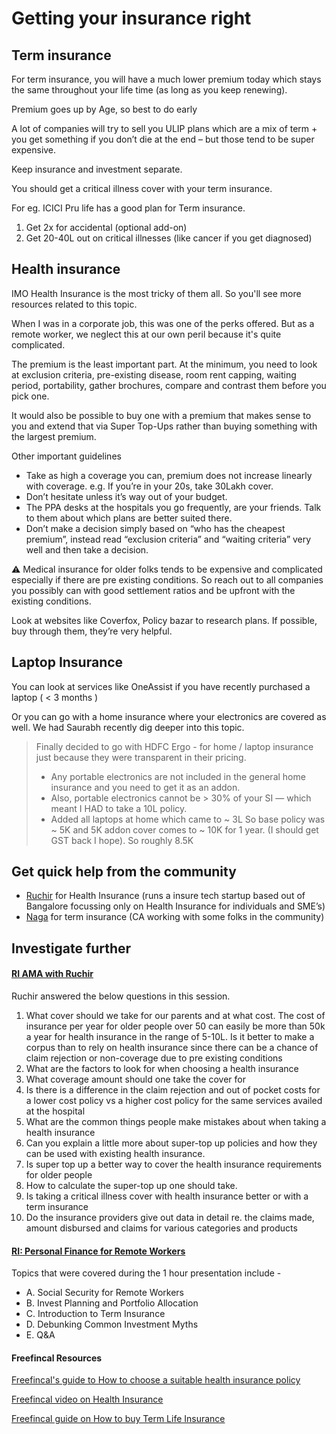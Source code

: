 # Getting your insurance right

## Term insurance

For term insurance, you will have a much lower premium today which stays the same throughout your life time (as long as you keep renewing).

Premium goes up by Age, so best to do early

A lot of companies will try to sell you ULIP plans which are a mix of term + you get something if you don’t die at the end – but those tend to be super expensive.

Keep insurance and investment separate.

You should get a critical illness cover with your term insurance.

For eg. ICICI Pru life has a good plan for Term insurance. 
1. Get 2x for accidental (optional add-on) 
2. Get 20-40L out on critical illnesses (like cancer if you get diagnosed)

## Health insurance

IMO Health Insurance is the most tricky of them all. So you'll see more resources related to this topic.

When I was in a corporate job, this was one of the perks offered. But as a remote worker, we neglect this at our own peril because it's quite complicated.

The premium is the least important part. At the minimum, you need to look at exclusion criteria, pre-existing disease, room rent capping, waiting period, portability, gather brochures, compare and contrast them before you pick one.

It would also be possible to buy one with a premium that makes sense to you and extend that via Super Top-Ups rather than buying something with the largest premium.

Other important guidelines
- Take as high a coverage you can, premium does not increase linearly with coverage. e.g. If you’re in your 20s, take 30Lakh cover. 
- Don’t hesitate unless it’s way out of your budget. 
- The PPA desks at the hospitals you go frequently, are your friends. Talk to them about which plans are better suited there. 
- Don’t make a decision simply based on “who has the cheapest premium”, instead read “exclusion criteria” and “waiting criteria” very well and then take a decision.

⚠️ Medical insurance for older folks tends to be expensive and complicated especially if there are pre existing conditions. So reach out to all companies you possibly can with good settlement ratios and be upfront with the existing conditions.

Look at websites like Coverfox, Policy bazar to research plans. If possible, buy through them, they’re very helpful.

## Laptop Insurance

You can look at services like OneAssist if you have recently purchased a laptop ( < 3 months )

Or you can go with a home insurance where your electronics are covered as well. We had Saurabh recently dig deeper into this topic.

> Finally decided to go with HDFC Ergo - for home / laptop insurance just because they were transparent in their pricing.
> - Any portable electronics are not included in the general home insurance and you need to get it as an addon.
> - Also, portable electronics cannot be > 30% of your SI — which meant I HAD to take a 10L policy.
> - Added all laptops at home which came to ~ 3L So base policy was ~ 5K and 5K addon cover comes to ~ 10K for 1 year. (I should get GST back I hope). So roughly 8.5K

## Get quick help from the community

- [Ruchir](https://app.slack.com/client/T6M8YKEBA/DVB6TPZE3) for Health Insurance (runs a insure tech startup based out of Bangalore focussing only on Health Insurance for individuals and SME’s)
- [Naga](https://app.slack.com/client/T6M8YKEBA/D010A1KKZBQ) for term insurance (CA working with some folks in the community)

## Investigate further

#### [RI AMA with Ruchir](https://otter.ai/note/22SRBNVTY6KFTA7R?f=) 

Ruchir answered the below questions in this session.

1. What cover should we take for our parents and at what cost. The cost of insurance per year for older people over 50 can easily be more than 50k a year for health insurance in the range of 5-10L. Is it better to make a corpus than to rely on health insurance since there can be a chance of claim rejection or non-coverage due to pre existing conditions
2. What are the factors to look for when choosing a health insurance
3. What coverage amount should one take the cover for
4. Is there is a difference in the claim rejection and out of pocket costs for a lower cost policy vs a higher cost policy for the same services availed at the hospital
5. What are the common things people make mistakes about when taking a health insurance
6. Can you explain a little more about super-top up policies and how they can be used with existing health insurance.
7. Is super top up a better way to cover the health insurance requirements for older people
8. How to calculate the super-top up one should take.
9. Is taking a critical illness cover with health insurance better or with a term insurance 
10. Do the insurance providers give out data in detail re. the claims made, amount disbursed and claims for various categories and products

#### [RI: Personal Finance for Remote Workers](https://youtu.be/bmffchciIdQ)

Topics that were covered during the 1 hour presentation include -
- A. Social Security for Remote Workers
- B. Invest Planning and Portfolio Allocation
- C. Introduction to Term Insurance
- D. Debunking Common Investment Myths
- E. Q&A

#### Freefincal Resources

[Freefincal's guide to How to choose a suitable health insurance policy](https://freefincal.com/suitable-health-insurance-policy/)

[Freefincal video on Health Insurance](https://www.youtube.com/watch?v=gcbcU3EutTc&feature=youtu.be)

[Freefincal guide on How to buy Term Life Insurance](https://freefincal.com/re-assemble-step-3-buy-term-life-insurance/)